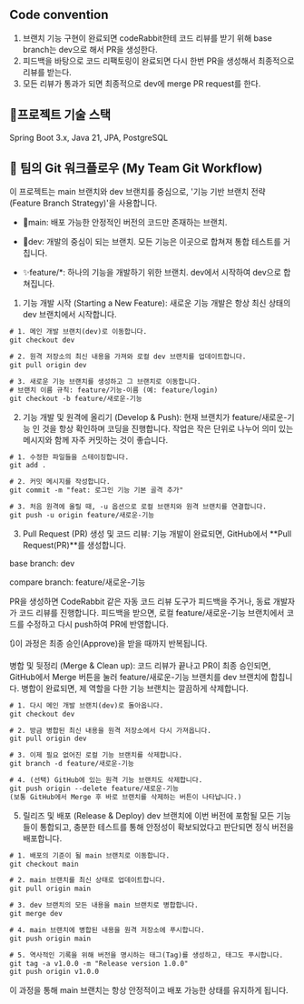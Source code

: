 ## Code convention
1. 브랜치 기능 구현이 완료되면 codeRabbit한테 코드 리뷰를 받기 위해 base branch는 dev으로 해서 PR을 생성한다.
2. 피드백을 바탕으로 코드 리팩토링이 완료되면 다시 한번 PR을 생성해서 최종적으로 리뷰를 받는다.
3. 모든 리뷰가 통과가 되면 최종적으로 dev에 merge PR request를 한다.

## 🔧프로젝트 기술 스택
Spring Boot 3.x, Java 21, JPA, PostgreSQL

## 🚀 팀의 Git 워크플로우 (My Team Git Workflow)

이 프로젝트는 main 브랜치와 dev 브랜치를 중심으로, '기능 기반 브랜치 전략(Feature Branch Strategy)'을 사용합니다.

- 🚢main: 배포 가능한 안정적인 버전의 코드만 존재하는 브랜치.

- 🔧dev: 개발의 중심이 되는 브랜치. 모든 기능은 이곳으로 합쳐져 통합 테스트를 거칩니다.

- ✨feature/*: 하나의 기능을 개발하기 위한 브랜치. dev에서 시작하여 dev으로 합쳐집니다.

1. 기능 개발 시작 (Starting a New Feature): 새로운 기능 개발은 항상 최신 상태의 dev 브랜치에서 시작합니다.
```txt
# 1. 메인 개발 브랜치(dev)로 이동합니다.
git checkout dev

# 2. 원격 저장소의 최신 내용을 가져와 로컬 dev 브랜치를 업데이트합니다.
git pull origin dev

# 3. 새로운 기능 브랜치를 생성하고 그 브랜치로 이동합니다.
# 브랜치 이름 규칙: feature/기능-이름 (예: feature/login)
git checkout -b feature/새로운-기능
```

2. 기능 개발 및 원격에 올리기 (Develop & Push): 현재 브랜치가 feature/새로운-기능 인 것을 항상 확인하며 코딩을 진행합니다. 작업은 작은 단위로 나누어 의미 있는 메시지와 함께 자주 커밋하는 것이 좋습니다.

```txt
# 1. 수정한 파일들을 스테이징합니다.
git add .

# 2. 커밋 메시지를 작성합니다.
git commit -m "feat: 로그인 기능 기본 골격 추가"

# 3. 처음 원격에 올릴 때, -u 옵션으로 로컬 브랜치와 원격 브랜치를 연결합니다.
git push -u origin feature/새로운-기능
```

3. Pull Request (PR) 생성 및 코드 리뷰: 기능 개발이 완료되면, GitHub에서 **Pull Request(PR)**를 생성합니다.

base branch: dev

compare branch: feature/새로운-기능

PR을 생성하면 CodeRabbit 같은 자동 코드 리뷰 도구가 피드백을 주거나, 동료 개발자가 코드 리뷰를 진행합니다. 피드백을 받으면, 로컬 feature/새로운-기능 브랜치에서 코드를 수정하고 다시 push하여 PR에 반영합니다.

🔃이 과정은 최종 승인(Approve)을 받을 때까지 반복됩니다.

병합 및 뒷정리 (Merge & Clean up): 코드 리뷰가 끝나고 PR이 최종 승인되면, GitHub에서 Merge 버튼을 눌러 feature/새로운-기능 브랜치를 dev 브랜치에 합칩니다.
병합이 완료되면, 제 역할을 다한 기능 브랜치는 깔끔하게 삭제합니다.

```txt
# 1. 다시 메인 개발 브랜치(dev)로 돌아옵니다.
git checkout dev

# 2. 방금 병합된 최신 내용을 원격 저장소에서 다시 가져옵니다.
git pull origin dev

# 3. 이제 필요 없어진 로컬 기능 브랜치를 삭제합니다.
git branch -d feature/새로운-기능

# 4. (선택) GitHub에 있는 원격 기능 브랜치도 삭제합니다.
git push origin --delete feature/새로운-기능
(보통 GitHub에서 Merge 후 바로 브랜치를 삭제하는 버튼이 나타납니다.)
```

5. 릴리즈 및 배포 (Release & Deploy) dev 브랜치에 이번 버전에 포함될 모든 기능들이 통합되고, 충분한 테스트를 통해 안정성이 확보되었다고 판단되면 정식 버전을 배포합니다.

```txt
# 1. 배포의 기준이 될 main 브랜치로 이동합니다.
git checkout main

# 2. main 브랜치를 최신 상태로 업데이트합니다.
git pull origin main

# 3. dev 브랜치의 모든 내용을 main 브랜치로 병합합니다.
git merge dev

# 4. main 브랜치에 병합된 내용을 원격 저장소에 푸시합니다.
git push origin main

# 5. 역사적인 기록을 위해 버전을 명시하는 태그(Tag)를 생성하고, 태그도 푸시합니다.
git tag -a v1.0.0 -m "Release version 1.0.0"
git push origin v1.0.0
```

이 과정을 통해 main 브랜치는 항상 안정적이고 배포 가능한 상태를 유지하게 됩니다.
